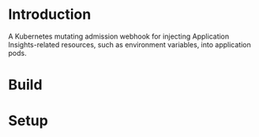 # Introduction 
A Kubernetes mutating admission webhook for injecting Application Insights-related resources,
such as environment variables, into application pods.

# Build 

# Setup

